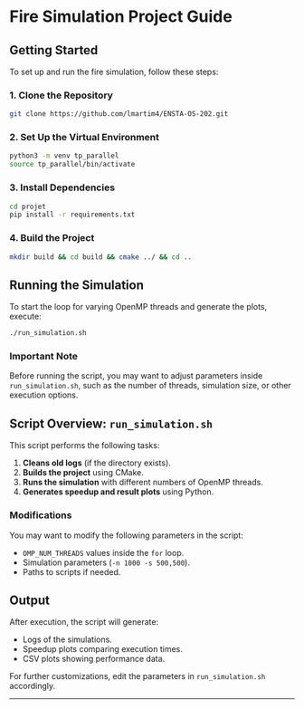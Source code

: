 # Fire Simulation Project Guide

## Getting Started

To set up and run the fire simulation, follow these steps:

### 1. Clone the Repository
```bash
git clone https://github.com/lmartim4/ENSTA-OS-202.git
```

### 2. Set Up the Virtual Environment
```bash
python3 -m venv tp_parallel
source tp_parallel/bin/activate
```

### 3. Install Dependencies
```bash
cd projet
pip install -r requirements.txt
```

### 4. Build the Project
```bash
mkdir build && cd build && cmake ../ && cd ..
```

## Running the Simulation
To start the loop for varying OpenMP threads and generate the plots, execute:
```bash
./run_simulation.sh
```

### Important Note
Before running the script, you may want to adjust parameters inside `run_simulation.sh`, such as the number of threads, simulation size, or other execution options.

## Script Overview: `run_simulation.sh`
This script performs the following tasks:

1. **Cleans old logs** (if the directory exists).
2. **Builds the project** using CMake.
3. **Runs the simulation** with different numbers of OpenMP threads.
4. **Generates speedup and result plots** using Python.

### Modifications
You may want to modify the following parameters in the script:
- `OMP_NUM_THREADS` values inside the `for` loop.
- Simulation parameters (`-n 1000 -s 500,500`).
- Paths to scripts if needed.

## Output
After execution, the script will generate:
- Logs of the simulations.
- Speedup plots comparing execution times.
- CSV plots showing performance data.

For further customizations, edit the parameters in `run_simulation.sh` accordingly.

---